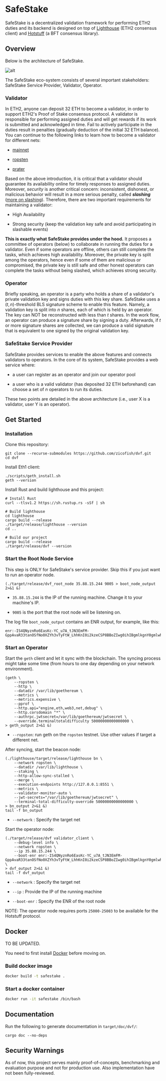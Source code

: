 # SafeStake

SafeStake is a decentralized validation framework for performing ETH2 duties and its backend is designed on top of [Lighthouse](https://github.com/sigp/lighthouse) (ETH2 consensus client) and [Hotstuff](https://github.com/asonnino/hotstuff) (a BFT consensus library).

## Overview

Below is the architecture of SafeStake.

![alt](./imgs/architecture.png?raw=true)

The SafeStake eco-system consists of several important stakeholders: SafeStake Service Provider, Validator, Operator.

### Validator

In ETH2, anyone can deposit 32 ETH to become a validator, in order to support ETH2's Proof of Stake consensus protocol. A validator is responsible for performing assigned duties and will get rewards if its work is submitted and acknowledged in time. Fail to actively participate in the duties result in penalties (gradually deduction of the initial 32 ETH balance). You can continue to the following links to learn how to become a validator for different nets:

- [mainnet](https://launchpad.ethereum.org/en/overview)

- [ropsten](https://ropsten.launchpad.ethereum.org/en/overview)

- [prater](https://prater.launchpad.ethereum.org/en/overview)

Based on the above introduction, it is critical that a validator should guarantee its availability online for timely responses to assigned duties. Moreover, *security* is another critical concern: inconsistent, dishonest, or malicious behavior will result in a more serious penalty, called ***slashing*** ([more on slashing](https://launchpad.ethereum.org/en/faq)). Therefore, there are two important requirements for maintaining a validator:

- High Availability

- Strong security (keep the validation key safe and avoid participating in slashable events)

**This is exactly what SafeStake provides under the hood.** It proposes a committee of operators (below) to collaborate in running the duties for a validator. Even if some operators are offline, others can still complete the tasks, which achieves high availability. Moreover, the private key is split among the operators, hence even if some of them are malicious or compromised, the private key is still safe and other honest operators can complete the tasks without being slashed, which achieves strong security.

### Operator

Briefly speaking, an operator is a party who holds a share of a validator's private validation key and signs duties with this key share. SafeStake uses a $(t,n)$-threshold BLS signature scheme to enable this feature. Namely, a validation key is split into $n$ shares, each of which is held by an operator. The key can NOT be reconstructed with less than $t$ shares. In the work flow, an operator can produce a signature share by signing a duty. Afterwards, if $t$ or more signature shares are collected, we can produce a valid signature that is equivalent to one signed by the original validation key.

### SafeStake Service Provider

SafeStake provides services to enable the above features and connects validators to operators. In the core of its system, SafeStake provides a web service where:

- a user can register as an operator and join our operator pool

- a user who is a valid validator (has deposited 32 ETH beforehand) can choose a set of $n$ operators to run its duties.

These two points are detailed in the above architecture (i.e., user X is a validator, user Y is an operator).



## Get Started

### Installation

Clone this repository:

```shell
git clone --recurse-submodules https://github.com/zicofish/dvf.git
cd dvf
```

Install Eth1 client:

```shell
./scripts/geth_install.sh
geth --version
```

Install Rust and build lighthouse and this project:

```shell
# Install Rust
curl --tlsv1.2 https://sh.rustup.rs -sSf | sh

# Build lighthouse
cd lighthouse
cargo build --release
./target/release/lighthouse --version
cd ..

# Build our project
cargo build --release
./target/release/dvf --version
```

### Start the Root Node Service

This step is ONLY for SafeStake's service provider. Skip this if you just want to run an operator node.

```shell
(./target/release/dvf_root_node 35.88.15.244 9005 > boot_node_output 2>&1 &)
```

- `35.88.15.244` is the IP of the running machine. Change it to your machine's IP.

- `9005` is the port that the root node will be listening on.

The log file `boot_node_output` contains an ENR output, for example, like this:

```
enr:-IS4QNyznRo6EasKc-YC_u7A_tJN3EmFM-GppAvaR33tanOSfNo0XZYh3vTyFtW_LhhKnI0i2kzeCSP8BBoZIwg0ihIBgmlkgnY0gmlwhCNYD_SJc2VjcDI1NmsxoQPKY0yuDUmstAHYpMa2_oxVtw0RW_QAdpzBQA8yWM0xOIN1ZHCCIy0
```

### Start an Operator

Start the `geth` client and let it sync with the blockchain. The syncing process might take some time (from hours to one day depending on your network environment).

```shell
(geth \
    --ropsten \
    --http \
    --datadir /var/lib/goethereum \
    --metrics \
    --metrics.expensive \
    --pprof \
    --http.api="engine,eth,web3,net,debug" \
    --http.corsdomain "*" \
    --authrpc.jwtsecret=/var/lib/goethereum/jwtsecret \
    --override.terminaltotaldifficulty 50000000000000000 \
> geth_output 2>&1 &)
```

- `--ropsten`: run geth on the `ropsten` testnet. Use other values if target a different net.

After syncing, start the beacon node:

```shell
(./lighthouse/target/release/lighthouse bn \
    --network ropsten \
    --datadir /var/lib/lighthouse \
    --staking \
    --http-allow-sync-stalled \
    --merge \
    --execution-endpoints http://127.0.0.1:8551 \
    --metrics \
    --validator-monitor-auto \
    --jwt-secrets="/var/lib/goethereum/jwtsecret" \
    --terminal-total-difficulty-override 50000000000000000 \
> bn_output 2>&1 &)
tail -f bn_output
```

- `--network` : Specify the target net

Start the operator node:

```shell
(./target/release/dvf validator_client \
    --debug-level info \
    --network ropsten \
    --ip 35.88.15.244 \
    --boot-enr enr:-IS4QNyznRo6EasKc-YC_u7A_tJN3EmFM-GppAvaR33tanOSfNo0XZYh3vTyFtW_LhhKnI0i2kzeCSP8BBoZIwg0ihIBgmlkgnY0gmlwhCNYD_SJc2VjcDI1NmsxoQPKY0yuDUmstAHYpMa2_oxVtw0RW_QAdpzBQA8yWM0xOIN1ZHCCIy0 \
> dvf_output 2>&1 &)
tail -f dvf_output
```

- `--network` : Specify the target net

- `--ip` : Provide the IP of the running machine

- `--boot-enr` : Specify the ENR of the root node

NOTE: The operator node requires ports `25000-25003` to be available for the Hotstuff protocol.

## Docker

TO BE UPDATED.

You need to first install [Docker](https://docs.docker.com/engine/install/) before moving on.

### Build docker image

```sh
docker build -t safestake .
```

### Start a docker container

```sh
docker run -it safestake /bin/bash
```

## 

## Documentation

Run the following to generate documentation in `target/doc/dvf/`:

```shell
cargo doc --no-deps
```

## Security Warnings

As of now, this project serves mainly proof-of-concepts, benchmarking and evaluation purpose and not for production use. Also implementation have not been fully-reviewed.
